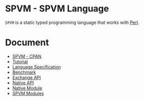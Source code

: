 # SPVM - SPVM Language

<code>SPVM</code> is a static typed programming language that works with <a href="https://github.com/Perl/perl5">Perl</a>.

# Document

* <a href="https://metacpan.org/pod/SPVM">SPVM - CPAN</a>
* <a href="https://metacpan.org/pod/SPVM::Document::Tutorial">Tutorial</a>
* <a href="https://metacpan.org/pod/SPVM::Document::Language">Language Specification</a>
* <a href="https://metacpan.org/pod/SPVM::Document::Benchmark">Benchmark</a>
* <a href="https://metacpan.org/pod/SPVM::Document::ExchangeAPI">Exchange API</a>
* <a href="https://metacpan.org/pod/SPVM::Document::NativeAPI">Native API</a>
* <a href="https://metacpan.org/pod/SPVM::Document::NativeModule">Native Module</a>
* <a href="https://metacpan.org/pod/SPVM::Document::Modules">SPVM Modules</a>
